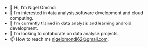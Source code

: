 - 👋 Hi, I’m Nigel Omondi
- 👀 I’m interested in data analysis,software development and cloud computing.
- 🌱 I’m currently trained in data analysis and learning android development.
- 💞️ I’m looking to collaborate on data analysis projects.
- 📫 How to reach me nigelomondi62@gmail.com.

<!---
NigelOmondi/NigelOmondi is a ✨ special ✨ repository because its `README.md` (this file) appears on your GitHub profile.
You can click the Preview link to take a look at your changes.
--->

